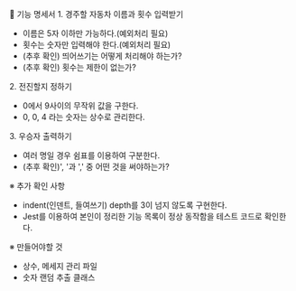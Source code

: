 🎯 기능 명세서
1\. 경주할 자동차 이름과 횟수 입력받기

- 이름은 5자 이하만 가능하다.(예외처리 필요)
- 횟수는 숫자만 입력해야 한다.(예외처리 필요)
- (추후 확인) 띄어쓰기는 어떻게 처리해야 하는가?
- (추후 확인) 횟수는 제한이 없는가?

2\. 전진할지 정하기

- 0에서 9사이의 무작위 값을 구한다.
- 0, 0, 4 라는 숫자는 상수로 관리한다.

3\. 우승자 출력하기

- 여러 명일 경우 쉼표를 이용하여 구분한다.
- (추후 확인)', '과 ',' 중 어떤 것을 써야하는가?

※ 추가 확인 사항

- indent(인덴트, 들여쓰기) depth를 3이 넘지 않도록 구현한다.
- Jest를 이용하여 본인이 정리한 기능 목록이 정상 동작함을 테스트 코드로 확인한다.

※ 만들어야할 것

- 상수, 메세지 관리 파일
- 숫자 랜덤 추출 클래스
